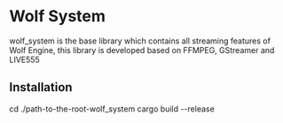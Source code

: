 # Wolf System 
wolf_system is the base library which contains all streaming features of Wolf Engine, this library is developed based on FFMPEG, GStreamer and LIVE555

## Installation

cd ./path-to-the-root-wolf_system
cargo build --release


